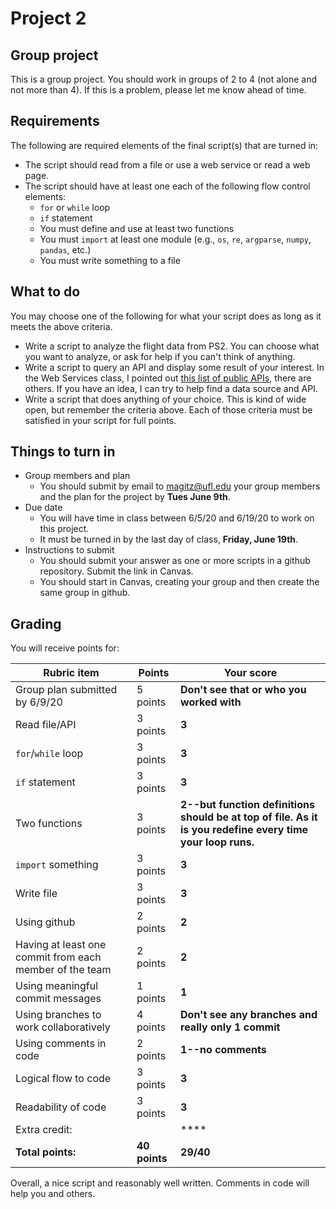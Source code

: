 # Project 2

## Group project

This is a group project. You should work in groups of 2 to 4 (not alone and not more than 4). If this is a problem, please let me know ahead of time.

## Requirements

The following are required elements of the final script(s) that are turned in:

* The script should read from a file or use a web service or read a web page.
* The script should have at least one each of the following flow control elements:
  * `for` or `while` loop
  * `if` statement
  * You must define and use at least two functions
  * You must `import` at least one module (e.g., `os`, `re`, `argparse`, `numpy`, `pandas`, etc.)
  * You must write something to a file

## What to do

You may choose one of the following for what your script does as long as it meets the above criteria.

* Write a script to analyze the flight data from PS2. You can choose what you want to analyze, or ask for help if you can't think of anything.
* Write a script to query an API and display some result of your interest. In the Web Services class, I pointed out [this list of public APIs](https://github.com/public-apis/public-apis), there are others. If you have an idea, I can try to help find a data source and API.
* Write a script that does anything of your choice. This is kind of wide open, but remember the criteria above. Each of those criteria must be satisfied in your script for full points.

## Things to turn in

* Group members and plan
  * You should submit by email to magitz@ufl.edu your group members and the plan for the project by **Tues June 9th**.
* Due date
  * You will have time in class between 6/5/20 and 6/19/20 to work on this project. 
  * It must be turned in by the last day of class, **Friday, June 19th**.
* Instructions to submit
  * You should submit your answer as one or more scripts in a github repository. Submit the link in Canvas.
  * You should start in Canvas, creating your group and then create the same group in github.

## Grading

You will receive points for:

Rubric item | Points | Your score
------------|--------|-----------
Group plan submitted by 6/9/20| 5 points | **Don't see that or who you worked with**
Read file/API | 3 points | **3**
`for`/`while` loop | 3 points | **3**
`if` statement | 3 points |**3**
Two functions | 3 points |**2--but function definitions should be at top of file. As it is you redefine every time your loop runs.**
`import` something | 3 points |**3**
Write file | 3 points |**3**
Using github | 2 points|**2**
Having at least one commit from each member of the team | 2 points|**2**
Using meaningful commit messages | 1 points|**1**
Using branches to work collaboratively | 4 points |**Don't see any branches and really only 1 commit**
Using comments in code | 2 points |**1--no comments**
Logical flow to code | 3 points |**3**
Readability of code |3 points |**3**
Extra credit: | |****
**Total points:** | **40 points** | **29/40** 

Overall, a nice script and reasonably well written. Comments in code will help you and others.
